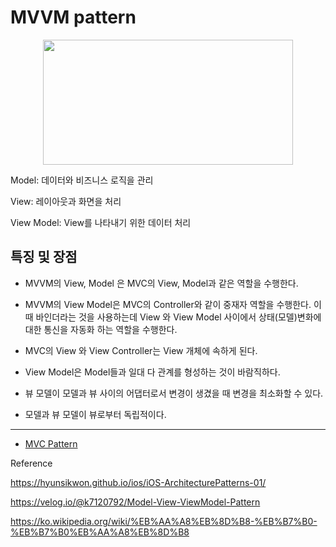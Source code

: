 # MVVM pattern

<p align = "center">
  <img src="https://user-images.githubusercontent.com/22047374/125567835-7f8e226b-7525-4fb4-9997-be1bb0a43a14.png" height="200px" width="400px">
</p>

Model: 데이터와 비즈니스 로직을 관리

View: 레이아웃과 화면을 처리

View Model: View를 나타내기 위한 데이터 처리

## 특징 및 장점

- MVVM의 View, Model 은 MVC의 View, Model과 같은 역할을 수행한다.

- MVVM의 View Model은 MVC의 Controller와 같이 중재자 역할을 수행한다. 이때 바인더라는 것을 사용하는데 View 와 View Model 사이에서 상태(모델)변화에 대한 통신을 자동화 하는 역할을 수행한다.

- MVC의 View 와 View Controller는 View 개체에 속하게 된다.

- View Model은 Model들과 일대 다 관계를 형성하는 것이 바람직하다.

- 뷰 모델이 모델과 뷰 사이의 어댑터로서 변경이 생겼을 때 변경을 최소화할 수 있다.

- 모델과 뷰 모델이 뷰로부터 독립적이다.

---

- [MVC Pattern](../MVC)

Reference

<https://hyunsikwon.github.io/ios/iOS-ArchitecturePatterns-01/>

<https://velog.io/@k7120792/Model-View-ViewModel-Pattern>

<https://ko.wikipedia.org/wiki/%EB%AA%A8%EB%8D%B8-%EB%B7%B0-%EB%B7%B0%EB%AA%A8%EB%8D%B8>
